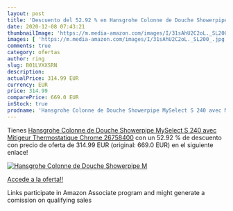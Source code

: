 ```yaml
---
layout: post
title: 'Descuento del 52.92 % en Hansgrohe Colonne de Douche Showerpipe M'
date: 2020-12-08 07:43:21
thumbnailImage: 'https://m.media-amazon.com/images/I/31sAhU2C2oL._SL200_.jpg'
images: [ 'https://m.media-amazon.com/images/I/31sAhU2C2oL._SL200_.jpg' ]
comments: true
category: ofertas
author: ring
slug: B01LVXXSRN
description:
actualPrice: 314.99 EUR
currency: EUR
price: 314.99
comparePrice: 669.0 EUR
inStock: true
prodname: 'Hansgrohe Colonne de Douche Showerpipe MySelect S 240 avec Mitigeur Thermostatique Chrome 26758400'
---
```


Tienes [Hansgrohe Colonne de Douche Showerpipe MySelect S 240 avec Mitigeur Thermostatique Chrome 26758400](https://www.amazon.fr/dp/B01LVXXSRN/?tag=tolees0d-21) con un 52.92 % de descuento con precio de oferta de 314.99 EUR (original: 669.0 EUR) en el siguiente enlace!

[![Hansgrohe Colonne de Douche Showerpipe M](https://m.media-amazon.com/images/I/31sAhU2C2oL._SL200_.jpg)](https://www.amazon.fr/dp/B01LVXXSRN/?tag=tolees0d-21)

[Accede a la oferta!!](https://www.amazon.fr/dp/B01LVXXSRN/?tag=tolees0d-21)

Links participate in Amazon Associate program and might generate a comission on qualifying sales


